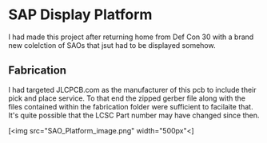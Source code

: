 # SAP Display Platform

I had made this project after returning home from Def Con 30 with a brand 
new colelction of SAOs that jsut had to be displayed somehow.


## Fabrication

I had targeted JLCPCB.com as the manufacturer of this pcb to include their 
pick and place service. To that end the zipped gerber file along with 
the files contained within the fabrication folder were sufficient to 
facilaite that. It's quite possible that the LCSC Part number may have 
changed since then.

[<img src="SAO_Platform_image.png" width="500px"<]
